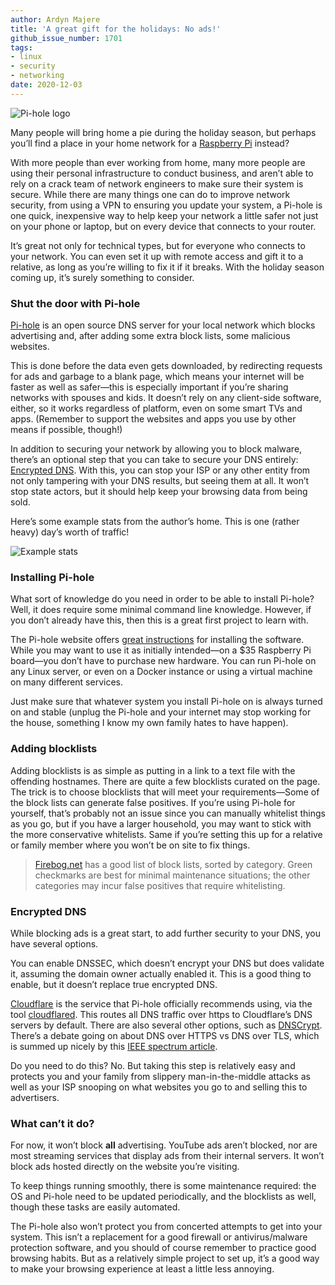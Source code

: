 ```yaml
---
author: Ardyn Majere
title: 'A great gift for the holidays: No ads!'
github_issue_number: 1701
tags:
- linux
- security
- networking
date: 2020-12-03
---
```


![Pi-hole logo](/blog/2020/12/pihole-great-holiday-gift/pihole-logo.png)

Many people will bring home a pie during the holiday season, but perhaps you’ll find a place in your home network for a [Raspberry Pi](https://www.raspberrypi.org/) instead?

With more people than ever working from home, many more people are using their personal infrastructure to conduct business, and aren’t able to rely on a crack team of network engineers to make sure their system is secure. While there are many things one can do to improve network security, from using a VPN to ensuring you update your system, a Pi-hole is one quick, inexpensive way to help keep your network a little safer not just on your phone or laptop, but on every device that connects to your router.

It’s great not only for technical types, but for everyone who connects to your network. You can even set it up with remote access and gift it to a relative, as long as you’re willing to fix it if it breaks. With the holiday season coming up, it’s surely something to consider.

### Shut the door with Pi-hole

[Pi-hole](https://pi-hole.net/) is an open source DNS server for your local network which blocks advertising and, after adding some extra block lists, some malicious websites.

This is done before the data even gets downloaded, by redirecting requests for ads and garbage to a blank page, which means your internet will be faster as well as safer—this is especially important if you’re sharing networks with spouses and kids. It doesn’t rely on any client-side software, either, so it works regardless of platform, even on some smart TVs and apps. (Remember to support the websites and apps you use by other means if possible, though!)

In addition to securing your network by allowing you to block malware, there’s an optional step that you can take to secure your DNS entirely: [Encrypted DNS](https://docs.pi-hole.net/guides/dns-over-https/). With this, you can stop your ISP or any other entity from not only tampering with your DNS results, but seeing them at all. It won’t stop state actors, but it should help keep your browsing data from being sold.

Here’s some example stats from the author’s home. This is one (rather heavy) day’s worth of traffic!

![Example stats](/blog/2020/12/pihole-great-holiday-gift/example-display.png)

### Installing Pi-hole

What sort of knowledge do you need in order to be able to install Pi-hole? Well, it does require some minimal command line knowledge. However, if you don’t already have this, then this is a great first project to learn with.

The Pi-hole website offers [great instructions](https://docs.pi-hole.net/main/prerequisites/) for installing the software. While you may want to use it as initially intended—on a $35 Raspberry Pi board—you don’t have to purchase new hardware. You can run Pi-hole on any Linux server, or even on a Docker instance or using a virtual machine on many different services. 

Just make sure that whatever system you install Pi-hole on is always turned on and stable (unplug the Pi-hole and your internet may stop working for the house, something I know my own family hates to have happen).

### Adding blocklists

Adding blocklists is as simple as putting in a link to a text file with the offending hostnames. There are quite a few blocklists curated on the page. The trick is to choose blocklists that will meet your requirements—Some of the block lists can generate false positives. If you’re using Pi-hole for yourself, that’s probably not an issue since you can manually whitelist things as you go, but if you have a larger household, you may want to stick with the more conservative whitelists. Same if you’re setting this up for a relative or family member where you won’t be on site to fix things.

> [Firebog.net](https://firebog.net/) has a good list of block lists, sorted by category. Green checkmarks are best for minimal maintenance situations; the other categories may incur false positives that require whitelisting.

### Encrypted DNS

While blocking ads is a great start, to add further security to your DNS, you have several options.

You can enable DNSSEC, which doesn’t encrypt your DNS but does validate it, assuming the domain owner actually enabled it. This is a good thing to enable, but it doesn’t replace true encrypted DNS. 

[Cloudflare](https://www.cloudflare.com/) is the service that Pi-hole officially recommends using, via the tool [cloudflared](https://docs.pi-hole.net/guides/dns-over-https/#configuring-dns-over-https). This routes all DNS traffic over https to Cloudflare’s DNS servers by default. There are also several other options, such as [DNSCrypt](https://www.dnscrypt.org/). There’s a debate going on about DNS over HTTPS vs DNS over TLS, which is summed up nicely by this [IEEE spectrum article](https://spectrum.ieee.org/tech-talk/telecom/security/the-fight-over-encrypted-dns-boils-over).

Do you need to do this? No. But taking this step is relatively easy and protects you and your family from slippery man-in-the-middle attacks as well as your ISP snooping on what websites you go to and selling this to advertisers.

### What can’t it do?

For now, it won’t block **all** advertising. YouTube ads aren’t blocked, nor are most streaming services that display ads from their internal servers. It won’t block ads hosted directly on the website you’re visiting. 

To keep things running smoothly, there is some maintenance required: the OS and Pi-hole need to be updated periodically, and the blocklists as well, though these tasks are easily automated.

The Pi-hole also won’t protect you from concerted attempts to get into your system. This isn’t a replacement for a good firewall or antivirus/​malware protection software, and you should of course remember to practice good browsing habits. But as a relatively simple project to set up, it’s a good way to make your browsing experience at least a little less annoying.

